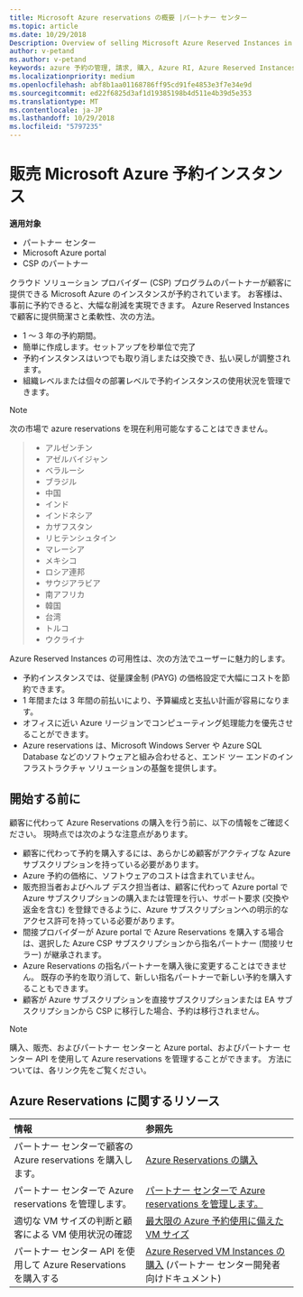 ```yaml
---
title: Microsoft Azure reservations の概要 |パートナー センター
ms.topic: article
ms.date: 10/29/2018
Description: Overview of selling Microsoft Azure Reserved Instances in CSP.
author: v-petand
ms.author: v-petand
keywords: azure 予約の管理, 請求, 購入, Azure RI, Azure Reserved Instances
ms.localizationpriority: medium
ms.openlocfilehash: abf8b1aa01168786ff95cd91fe4853e3f7e34e9d
ms.sourcegitcommit: ed22f6825d3af1d19385198b4d511e4b39d5e353
ms.translationtype: MT
ms.contentlocale: ja-JP
ms.lasthandoff: 10/29/2018
ms.locfileid: "5797235"
---
```

# <a name="sell-microsoft-azure-reserved-instances"></a>販売 Microsoft Azure 予約インスタンス 

**適用対象**

-  パートナー センター
-  Microsoft Azure portal
-  CSP のパートナー

クラウド ソリューション プロバイダー (CSP) プログラムのパートナーが顧客に提供できる Microsoft Azure のインスタンスが予約されています。 お客様は、事前に予約できると、大幅な削減を実現できます。 Azure Reserved Instances で顧客に提供簡潔さと柔軟性、次の方法。

-   1 ～ 3 年の予約期間。 
-   簡単に作成します。セットアップを秒単位で完了 
-   予約インスタンスはいつでも取り消しまたは交換でき、払い戻しが調整されます。 
-   組織レベルまたは個々の部署レベルで予約インスタンスの使用状況を管理できます。 

> [!NOTE]  
> 次の市場で azure reservations を現在利用可能なすることはできません。
  
> * アルゼンチン
> * アゼルバイジャン
> * ベラルーシ
> * ブラジル
> * 中国
> * インド
> * インドネシア
> * カザフスタン
> * リヒテンシュタイン
> * マレーシア
> * メキシコ
> * ロシア連邦
> * サウジアラビア
> * 南アフリカ
> * 韓国
> * 台湾
> * トルコ
> * ウクライナ

Azure Reserved Instances の可用性は、次の方法でユーザーに魅力的します。

-   予約インスタンスでは、従量課金制 (PAYG) の価格設定で大幅にコストを節約できます。
-   1 年間または 3 年間の前払いにより、予算編成と支払い計画が容易になります。 
-   オフィスに近い Azure リージョンでコンピューティング処理能力を優先させることができます。  
-   Azure reservations は、Microsoft Windows Server や Azure SQL Database などのソフトウェアと組み合わせると、エンド ツー エンドのインフラストラクチャ ソリューションの基盤を提供します。   

## <a name="before-you-begin"></a>開始する前に

顧客に代わって Azure Reservations の購入を行う前に、以下の情報をご確認ください。 現時点では次のような注意点があります。

-   顧客に代わって予約を購入するには、あらかじめ顧客がアクティブな Azure サブスクリプションを持っている必要があります。  
-   Azure 予約の価格に、ソフトウェアのコストは含まれていません。 
-   販売担当者およびヘルプ デスク担当者は、顧客に代わって Azure portal で Azure サブスクリプションの購入または管理を行い、サポート要求 (交換や返金を含む) を登録できるように、Azure サブスクリプションへの明示的なアクセス許可を持っている必要があります。  
-   間接プロバイダーが Azure portal で Azure Reservations を購入する場合は、選択した Azure CSP サブスクリプションから指名パートナー (間接リセラー) が継承されます。 
-   Azure Reservations の指名パートナーを購入後に変更することはできません。 既存の予約を取り消して、新しい指名パートナーで新しい予約を購入することもできます。 
-   顧客が Azure サブスクリプションを直接サブスクリプションまたは EA サブスクリプションから CSP に移行した場合、予約は移行されません。 

>[!NOTE]
> 購入、販売、およびパートナー センターと Azure portal、およびパートナー センター API を使用して Azure reservations を管理することができます。 方法については、各リンク先をご覧ください。 

## <a name="azure-reservations-resources"></a>Azure Reservations に関するリソース
|**情報**   |**参照先**    |
|:-----------------------------|:-----------------|
|パートナー センターで顧客の Azure reservations を購入します。   |[Azure Reservations の購入](azure-reservations-buying.md)
|パートナー センターで Azure reservations を管理します。 | [パートナー センターで Azure reservations を管理します。](azure-reservations-manage.md)
|適切な VM サイズの判断と顧客による VM 使用状況の確認   |[最大限の Azure 予約使用に備えた VM サイズ](azure-usage.md)   |
|パートナー センター API を使用して Azure Reservations を購入する | [Azure Reserved VM Instances の購入](https://docs.microsoft.com/partner-center/develop/purchase-azure-reservations) (パートナー センター開発者向けドキュメント)

 

